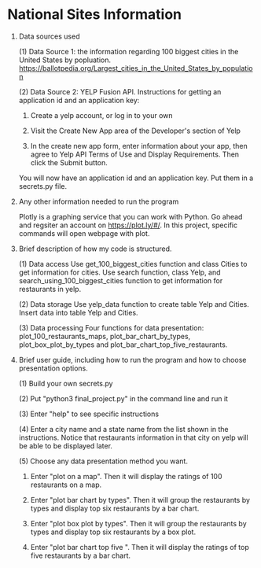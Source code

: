 # National Sites Information 

1. Data sources used

	(1) Data Source 1: the information regarding 100 biggest cities in the United States by popluation.
https://ballotpedia.org/Largest_cities_in_the_United_States_by_population

	(2) Data Source 2: YELP Fusion API. 
Instructions for getting an application id and an application key:

	1) Create a yelp account, or log in to your own
	
	2) Visit the Create New App area of the Developer's section of Yelp
	
	3) In the create new app form, enter information about your app, then agree to Yelp API Terms of Use and Display Requirements. Then click the Submit button.
	
	You will now have an application id and an application key. Put them in a secrets.py file. 

2. Any other information needed to run the program

	Plotly is a graphing service that you can work with Python. Go ahead and regsiter an account on https://plot.ly/#/. 	In this project, specific commands will open webpage with plot. 

3. Brief description of how my code is structured. 

	(1) Data access
	Use get_100_biggest_cities function and class Cities to get information for cities. 
	Use search function, class Yelp, and search_using_100_biggest_cities function to get information for restaurants in 	    yelp. 

	(2) Data storage
	Use yelp_data function to create table Yelp and Cities. Insert data into table Yelp and Cities. 

	(3) Data processing
	Four functions for data presentation: plot_100_restaurants_maps, plot_bar_chart_by_types, plot_box_plot_by_types and 	     plot_bar_chart_top_five_restaurants. 


4. Brief user guide, including how to run the program and how to choose presentation options.

	(1) Build your own secrets.py 

	(2) Put "python3 final_project.py" in the command line and run it 

	(3) Enter "help" to see specific instructions

	(4) Enter a city name and a state name from the list shown in the instructions. Notice that restaurants information 	in that city on yelp will be able to be displayed later. 

	(5) Choose any data presentation method you want.

	1) Enter "plot on a map". Then it will display the ratings of 100 restaurants on a map.
	
	2) Enter "plot bar chart by types". Then it will group the restaurants by types and display top six restaurants by a bar chart.
	
	3) Enter "plot box plot by types". Then it will group the restaurants by types and display top six restaurants by a box plot.
	
	4) Enter "plot bar chart top five ". Then it will display the ratings of top five restaurants by a bar chart.
